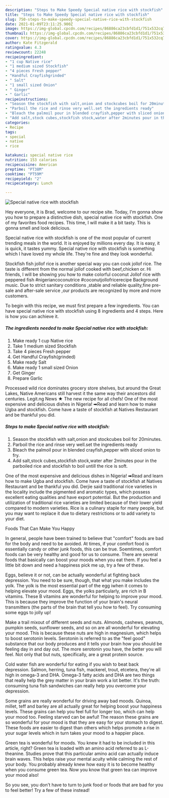 ```yaml
---
description: "Steps to Make Speedy Special native rice with stockfish"
title: "Steps to Make Speedy Special native rice with stockfish"
slug: 750-steps-to-make-speedy-special-native-rice-with-stockfish
date: 2021-01-09T23:11:25.900Z
image: https://img-global.cpcdn.com/recipes/86886ca23cbfd1d1/751x532cq70/special-native-rice-with-stockfish-recipe-main-photo.jpg
thumbnail: https://img-global.cpcdn.com/recipes/86886ca23cbfd1d1/751x532cq70/special-native-rice-with-stockfish-recipe-main-photo.jpg
cover: https://img-global.cpcdn.com/recipes/86886ca23cbfd1d1/751x532cq70/special-native-rice-with-stockfish-recipe-main-photo.jpg
author: Kate Fitzgerald
ratingvalue: 4.3
reviewcount: 22248
recipeingredient:
- "1 cup Native rice"
- "1 medium sized Stockfish"
- "4 pieces Fresh pepper"
- "Handful Crayfishgrinded"
- " Salt"
- "1 small sized Onion"
- " Ginger"
- " Garlic"
recipeinstructions:
- "Season the stockfish with salt,onion and stockcubes boil for 20minutes."
- "Parboil the rice and rinse very well.set the ingredients ready"
- "Bleach the palmoil pour in blended crayfish,pepper with sliced onion to fry."
- "Add salt,stock cubes,stockfish stock,water after 2minutes pour in the parboiled rice and stockfish to boil untill the rice is soft."
categories:
- Recipe
tags:
- special
- native
- rice

katakunci: special native rice 
nutrition: 153 calories
recipecuisine: American
preptime: "PT38M"
cooktime: "PT59M"
recipeyield: "2"
recipecategory: Lunch

---
```



![Special native rice with stockfish](https://img-global.cpcdn.com/recipes/86886ca23cbfd1d1/751x532cq70/special-native-rice-with-stockfish-recipe-main-photo.jpg)

Hey everyone, it is Brad, welcome to our recipe site. Today, I'm gonna show you how to prepare a distinctive dish, special native rice with stockfish. One of my favorites food recipes. This time, I will make it a bit tasty. This is gonna smell and look delicious.

Special native rice with stockfish is one of the most popular of current trending meals in the world. It is enjoyed by millions every day. It is easy, it is quick, it tastes yummy. Special native rice with stockfish is something which I have loved my whole life. They're fine and they look wonderful.

Stockfish fish jollof rice is another special way you can cook jollof rice. The taste is different from the normal jollof cooked with beef,chicken or. Hi friends, I will be showing you how to make colorful coconut Jollof rice with peppered fish #nigeriancoconutrice #coconutjollofricerecipe Background music. Due to strict sanitary conditions ,stable and reliable quality,fine pre-sale and after-sale service ,our products are recognized by more and more customers.


To begin with this recipe, we must first prepare a few ingredients. You can have special native rice with stockfish using 8 ingredients and 4 steps. Here is how you can achieve it.

<!--inarticleads1-->

##### The ingredients needed to make Special native rice with stockfish:

1. Make ready 1 cup Native rice
1. Take 1 medium sized Stockfish
1. Take 4 pieces Fresh pepper
1. Get Handful Crayfish(grinded)
1. Make ready  Salt
1. Make ready 1 small sized Onion
1. Get  Ginger
1. Prepare  Garlic


Processed wild rice dominates grocery store shelves, but around the Great Lakes, Native Americans still harvest it the same way their ancestors did centuries. Legit.ng News ★ The new recipe for all chefs! One of the most expensive and delicious dishes in Nigeria! ➡Read and learn how to make Ugba and stockfish. Come have a taste of stockfish at Natives Restaurant and be thankful you did. 

<!--inarticleads2-->

##### Steps to make Special native rice with stockfish:

1. Season the stockfish with salt,onion and stockcubes boil for 20minutes.
1. Parboil the rice and rinse very well.set the ingredients ready
1. Bleach the palmoil pour in blended crayfish,pepper with sliced onion to fry.
1. Add salt,stock cubes,stockfish stock,water after 2minutes pour in the parboiled rice and stockfish to boil untill the rice is soft.


One of the most expensive and delicious dishes in Nigeria! ➡Read and learn how to make Ugba and stockfish. Come have a taste of stockfish at Natives Restaurant and be thankful you did. Derjie said traditional rice varieties in the locality include the pigmented and aromatic types, which possess excellent eating qualities and have export potential. But the production and utilization of traditional rice varieties are limited because of their lower yield compared to modern varieties. Rice is a culinary staple for many people, but you may want to replace it due to dietary restrictions or to add variety to your diet. 

Foods That Can Make You Happy


In general, people have been trained to believe that "comfort" foods are bad for the body and need to be avoided. At times, if your comfort food is essentially candy or other junk foods, this can be true. Soemtimes, comfort foods can be very healthy and good for us to consume. There are several foods that basically can boost your moods when you eat them. If you feel a little bit down and need a happiness pick me up, try a few of these.

Eggs, believe it or not, can be actually wonderful at fighting back depression. You need to be sure, though, that what you make includes the yolk. The yolk is the most essential part of the egg iwhen it comes to helping elevate your mood. Eggs, the yolks particularly, are rich in B vitamins. These B vitamins are wonderful for helping to improve your mood. This is because they improve the function of your brain's neural transmitters (the parts of the brain that tell you how to feel). Try consuming some eggs to jolly up!

Make a trail mixout of different seeds and nuts. Almonds, cashews, peanuts, pumpkin seeds, sunflower seeds, and so on are all wonderful for elevating your mood. This is because these nuts are high in magnesium, which helps to boost serotonin levels. Serotonin is referred to as the "feel good" substance that our body produces and it tells your brain how you should be feeling day in and day out. The more serotonin you have, the better you will feel. Not only that but nuts, specifically, are a great protein source.

Cold water fish are wonderful for eating if you wish to beat back depression. Salmon, herring, tuna fish, mackerel, trout, etcetera, they're all high in omega-3 and DHA. Omega-3 fatty acids and DHA are two things that really help the grey matter in your brain work a lot better. It's the truth: consuming tuna fish sandwiches can really help you overcome your depression. 

Some grains are really wonderful for driving away bad moods. Quinoa, millet, teff and barley are all actually great for helping boost your happiness levels. These grains can help you feel full for longer too, which can help your mood too. Feeling starved can be awful! The reason these grains are so wonderful for your mood is that they are easy for your stomach to digest. These foods are easier to digest than others which helps promote a rise in your sugar levels which in turn takes your mood to a happier place.

Green tea is wonderful for moods. You knew it had to be included in this article, right? Green tea is loaded with an amino acid referred to as L-theanine. Studies prove that this particular amino acid can actually induce brain waves. This helps raise your mental acuity while calming the rest of your body. You probably already knew how easy it is to become healthy when you consume green tea. Now you know that green tea can improve your mood also!

So you see, you don't have to turn to junk food or foods that are bad for you to feel better! Try a few of these instead!

